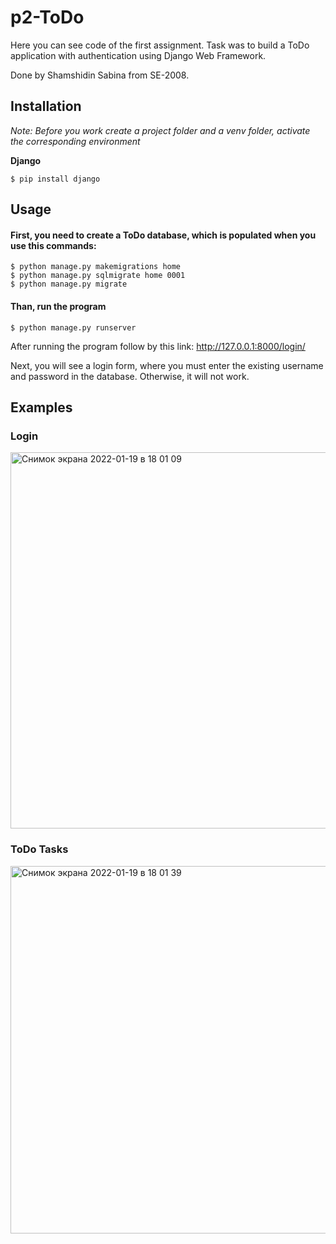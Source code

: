 # p2-ToDo
   Here you can see code of the first assignment. Task was to build a ToDo application with authentication using Django Web Framework.
   
   Done by Shamshidin Sabina from SE-2008.

## Installation 
_Note: Before you work create a project folder and a venv folder, activate the corresponding environment_

**Django**
```
$ pip install django
```


## Usage

#### First, you need to create a ToDo database, which is populated when you use this commands:
```
$ python manage.py makemigrations home
$ python manage.py sqlmigrate home 0001
$ python manage.py migrate
```


#### Than, run the program 
```
$ python manage.py runserver
```

After running the program follow by this link: 
http://127.0.0.1:8000/login/

Next, you will see a login form, where you must enter the existing username and password in the database. Otherwise, it will not work.


## Examples 

### Login 
<img width="602" alt="Снимок экрана 2022-01-19 в 18 01 09" src="https://user-images.githubusercontent.com/82763714/150125706-e6a9df01-91cb-4fd7-9b47-bc1d90b22016.png">

### ToDo Tasks
<img width="588" alt="Снимок экрана 2022-01-19 в 18 01 39" src="https://user-images.githubusercontent.com/82763714/150125768-dc1225dd-2512-4134-801e-845ed8945453.png">
